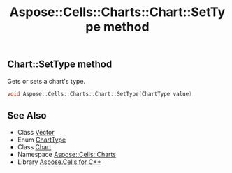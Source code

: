 ﻿---
title: Aspose::Cells::Charts::Chart::SetType method
linktitle: SetType
second_title: Aspose.Cells for C++ API Reference
description: 'Aspose::Cells::Charts::Chart::SetType method. Gets or sets a chart''s type in C++.'
type: docs
weight: 3400
url: /cpp/aspose.cells.charts/chart/settype/
---
## Chart::SetType method


Gets or sets a chart's type.

```cpp
void Aspose::Cells::Charts::Chart::SetType(ChartType value)
```

## See Also

* Class [Vector](../../../aspose.cells/vector/)
* Enum [ChartType](../../charttype/)
* Class [Chart](../)
* Namespace [Aspose::Cells::Charts](../../)
* Library [Aspose.Cells for C++](../../../)
